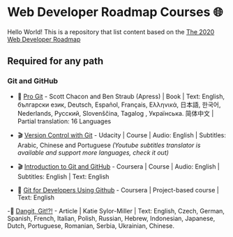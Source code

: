#  Web Developer Roadmap Courses :globe_with_meridians:

Hello World! This is a repository that list content based on the [The 2020 Web Developer Roadmap](https://github.com/kamranahmedse/developer-roadmap)

## Required for any path
### Git and GitHub
- :book: [Pro Git](https://git-scm.com/book/en/v2) - Scott Chacon and Ben Straub (Apress) | Book | Text: English, български език, Deutsch, Español, Français, Ελληνικά, 日本語, 한국어, Nederlands, Русский, Slovenščina, Tagalog , Українська. 简体中文 | Partial translation:  16 Languages

-  :clapper: [Version Control with Git](https://www.udacity.com/course/version-control-with-git--ud123) - Udacity |  Course | Audio: English | Subtitles:  Arabic, Chinese and Portuguese 
*(Youtube subtitles translator is available and support more languages, check it out)*

- :clapper: [Introduction to Git and GitHub](https://www.coursera.org/programs/4c600a0d-4714-4ee7-b8ac-fbcedf955304?collectionId=&productId=-qIqP1FsEemNmQ6a3syMJg&productType=course&showMiniModal=true) - Coursera | Course | Audio: English | Subtitles: English | Text: English

- :page_facing_up: [Git for Developers Using Github](https://www.coursera.org/programs/4c600a0d-4714-4ee7-b8ac-fbcedf955304?collectionId=&productId=v1PhHrG6EeqvmBJpqY8HJQ&productType=course&showMiniModal=true) - Coursera | Project-based course | Text: English

-:page_facing_up: [Dangit, Git!?!](https://dangitgit.com/en) - Article | Katie Sylor-Miller | Text: English, Czech, German, Spanish, French, Italian, Polish, Russian, Hebrew, Indonesian, Japanese, Dutch, Portuguese, Romanian, Serbia, Ukrainian, Chinese.